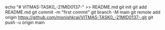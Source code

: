 echo "# VITMAS-TASK0_-21MID0137-" >> README.md
git init
git add README.md
git commit -m "first commit"
git branch -M main
git remote add origin https://github.com/monishkraj/VITMAS-TASK0_-21MID0137-.git
git push -u origin main
